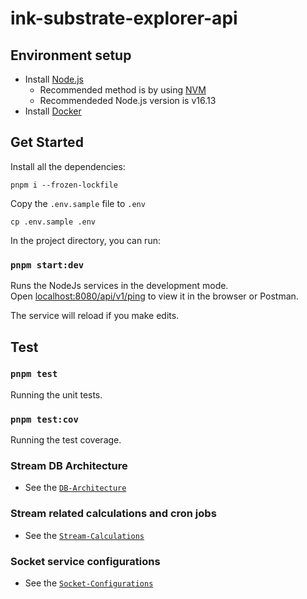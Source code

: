 # ink-substrate-explorer-api

## Environment setup

 - Install [Node.js](https://nodejs.org/)
   - Recommended method is by using [NVM](https://github.com/creationix/nvm)
   - Recommendeded Node.js version is v16.13
 - Install [Docker](https://docs.docker.com/get-docker/)

## Get Started

Install all the dependencies:

```
pnpm i --frozen-lockfile
```

Copy the `.env.sample` file to `.env`

```
cp .env.sample .env
```

In the project directory, you can run:

### `pnpm start:dev`

Runs the NodeJs services in the development mode.\
Open [localhost:8080/api/v1/ping](http://localhost:8080/api/v1/ping) to view it in the browser or Postman.

The service will reload if you make edits.

## Test

### `pnpm test`

Running the unit tests.

### `pnpm test:cov`

Running the test coverage.


### Stream DB Architecture
- See the [`DB-Architecture`](./DB-Architecture.md)

### Stream related calculations and cron jobs
- See the [`Stream-Calculations`](./Stream-Calculations.md)

### Socket service configurations
- See the [`Socket-Configurations`](./Socket-Configurations.md)